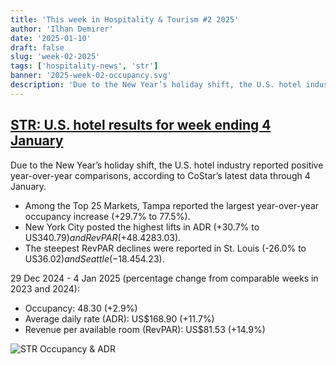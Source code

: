 ```yaml
---
title: 'This week in Hospitality & Tourism #2 2025'
author: 'Ilhan Demirer'
date: '2025-01-10'
draft: false
slug: 'week-02-2025'
tags: ['hospitality-news', 'str']
banner: '2025-week-02-occupancy.svg'
description: 'Due to the New Year’s holiday shift, the U.S. hotel industry reported positive year-over-year comparisons, according to CoStar’s latest data through 4 January.'
---
```


## [STR: U.S. hotel results for week ending 4 January](https://str.com/press-release/us-hotel-results-week-ending-4-january)

Due to the New Year’s holiday shift, the U.S. hotel industry reported positive year-over-year comparisons, according to CoStar’s latest data through 4 January.

- Among the Top 25 Markets, Tampa reported the largest year-over-year occupancy increase (+29.7% to 77.5%).
- New York City posted the highest lifts in ADR (+30.7% to US$340.79) and RevPAR (+48.4% to US$283.03).
- The steepest RevPAR declines were reported in St. Louis (-26.0% to US$36.02) and Seattle (-18.4% to US$54.23).

29 Dec 2024 - 4 Jan 2025 (percentage change from comparable weeks in 2023 and 2024):

- Occupancy: 48.30 (+2.9%)
- Average daily rate (ADR): US$168.90 (+11.7%)
- Revenue per available room (RevPAR): US$81.53 (+14.9%)

![STR Occupancy & ADR](/images/blogimages/2025-week-02-occupancy.svg)
